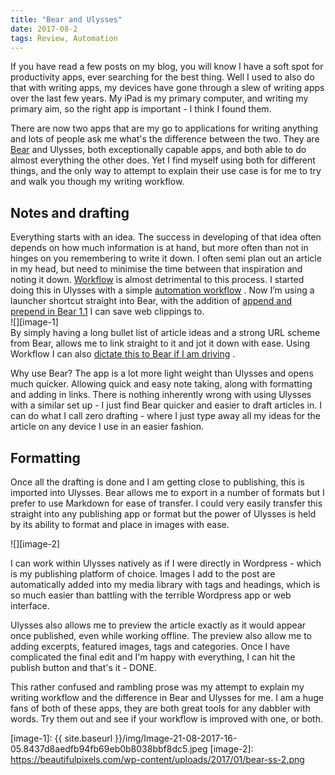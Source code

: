 ```yaml
---
title: "Bear and Ulysses"
date: 2017-08-2
tags: Review, Automation
---
```

If you have read a few posts on my blog, you will know I have a soft spot for productivity apps, ever searching for the best thing. Well I used to also do that with writing apps, my devices have gone through a slew of writing apps over the last few years. My iPad is my primary computer, and writing my primary aim, so the right app is important - I think I found them.

There are now two apps that are my go to applications for writing anything and lots of people ask me what's the difference between the two. They are [Bear][1] and Ulysses, both exceptionally capable apps, and both able to do almost everything the other does. Yet I find myself using both for different things, and the only way to attempt to explain their use case is for me to try and walk you though my writing workflow.

## Notes and drafting
Everything starts with an idea. The success in developing of that idea often depends on how much information is at hand, but more often than not in hinges on you remembering to write it down. I often semi plan out an article in my head, but need to minimise the time between that inspiration and noting it down. [Workflow][2] is almost detrimental to this process. I started doing this in Ulysses with a simple [automation workflow][3] . Now I’m using a launcher shortcut straight into Bear, with the addition of [append and prepend in Bear 1.1][4] I can save web clippings to.
<br>![][image-1]<br>
By simply having a long bullet list of article ideas and a strong URL scheme from Bear, allows me to link straight to it and jot it down with ease. Using Workflow I can also [dictate this to Bear if I am driving][5] .

Why use Bear? The app is a lot more light weight than Ulysses and opens much quicker. Allowing quick and easy note taking, along with formatting and adding in links. There is nothing inherently wrong with using Ulysses with a similar set up - I just find Bear quicker and easier to draft articles in. I can do what I call zero drafting - where I just type away all my ideas for the article on any device I use in an easier fashion.

## Formatting
Once all the drafting is done and I am getting close to publishing, this is imported into Ulysses. Bear allows me to export in a number of formats but I prefer to use Markdown for ease of transfer. I could very easily transfer this straight into any publishing app or format but the power of Ulysses is held by its ability to format and place in images with ease.

![][image-2]

I can work within Ulysses natively as if I were directly in Wordpress - which is my publishing platform of choice. Images I add to the post are automatically added into my media library with tags and headings, which is so much easier than battling with the terrible Wordpress app or web interface.

Ulysses also allows me to preview the article exactly as it would appear once published, even while working offline. The preview also allow me to adding excerpts, featured images, tags and categories. Once I have complicated the final edit and I'm happy with everything, I can hit the publish button and that's it - DONE.

This rather confused and rambling prose was my attempt to explain my writing workflow and the difference in Bear and Ulysses for me. I am a huge fans of both of these apps, they are both great tools for any dabbler with words. Try them out and see if your workflow is improved with one, or both.

[1]:	http://www.gr36.com/bear-the-serious-notes-app/
[2]:	http://www.gr36.com/how-to-get-started-with-workflow/
[3]:	http://www.gr36.com/ulysses-automation-tip-when-inspiration-hits/
[4]:	http://www.gr36.com/bear-11-update/
[5]:	https://workflow.is/workflows/11240ff6a708428faf8eec655c99a09c

[image-1]:	{{ site.baseurl }}/img/Image-21-08-2017-16-05.8437d8aedfb94fb69eb0b8038bbf8dc5.jpeg
[image-2]:	https://beautifulpixels.com/wp-content/uploads/2017/01/bear-ss-2.png
